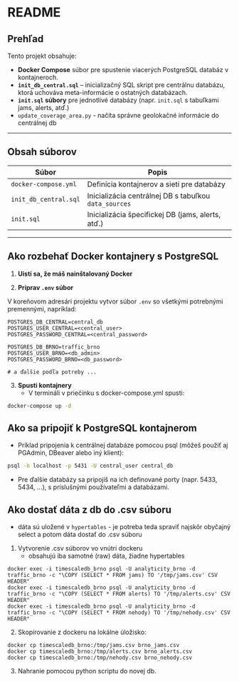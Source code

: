 # README

## Prehľad

Tento projekt obsahuje:

- **Docker Compose** súbor pre spustenie viacerých PostgreSQL databáz v kontajneroch.
- **`init_db_central.sql`** – inicializačný SQL skript pre centrálnu databázu, ktorá uchováva meta-informácie o ostatných databázach.
- **`init.sql` súbory** pre jednotlivé databázy (napr. `init.sql` s tabuľkami jams, alerts, atď.)
- `update_coverage_area.py` - načíta správne geolokačné informácie do centrálnej db
---

## Obsah súborov

| Súbor              | Popis                                         |
|--------------------|-----------------------------------------------|
| `docker-compose.yml`| Definícia kontajnerov a sietí pre databázy    |
| `init_db_central.sql` | Inicializácia centrálnej DB s tabuľkou `data_sources` |
| `init.sql`          | Inicializácia špecifickej DB (jams, alerts, atď.) |

---

## Ako rozbehať Docker kontajnery s PostgreSQL

1. **Uisti sa, že máš nainštalovaný Docker**

2. **Priprav `.env` súbor**

V koreňovom adresári projektu vytvor súbor `.env` so všetkými potrebnými premennými, napríklad:

```env
POSTGRES_DB_CENTRAL=central_db
POSTGRES_USER_CENTRAL=<central_user>
POSTGRES_PASSWORD_CENTRAL=<central_password>

POSTGRES_DB_BRNO=traffic_brno
POSTGRES_USER_BRNO=<db_admin>
POSTGRES_PASSWORD_BRNO=<db_password>

# a ďalšie podľa potreby ...
```

3. **Spusti kontajnery**
   - V termináli v priečinku s docker-compose.yml spusti:
```bash
docker-compose up -d
```

## Ako sa pripojiť k PostgreSQL kontajnerom
- Príklad pripojenia k centrálnej databáze pomocou psql (môžeš použiť aj PGAdmin, DBeaver alebo iný klient):

```bash
psql -h localhost -p 5431 -U central_user central_db
```
- Pre ďalšie databázy sa pripojíš na ich definované porty (napr. 5433, 5434, ...), s príslušnými používateľmi a databázami.

## Ako dostať dáta z db do .csv súboru
- dáta sú uložené v `hypertables` - je potreba teda spraviť najskôr obyčajný select a potom dáta dostať do .csv súboru

1. Vytvorenie .csv súborov vo vnútri dockeru 
   - obsahujú iba samotné (raw) dáta, žiadne hypertables 
```shell
docker exec -i timescaledb_brno psql -U analyticity_brno -d traffic_brno -c "\COPY (SELECT * FROM jams) TO '/tmp/jams.csv' CSV HEADER"
docker exec -i timescaledb_brno psql -U analyticity_brno -d traffic_brno -c "\COPY (SELECT * FROM alerts) TO '/tmp/alerts.csv' CSV HEADER"
docker exec -i timescaledb_brno psql -U analyticity_brno -d traffic_brno -c "\COPY (SELECT * FROM nehody) TO '/tmp/nehody.csv' CSV HEADER"
```
2. Skopírovanie z dockeru na lokálne úložisko:
```shell    
docker cp timescaledb_brno:/tmp/jams.csv brno_jams.csv
docker cp timescaledb_brno:/tmp/alerts.csv brno_alerts.csv
docker cp timescaledb_brno:/tmp/nehody.csv brno_nehody.csv
```
3. Nahranie pomocou python scriptu do novej db. 

